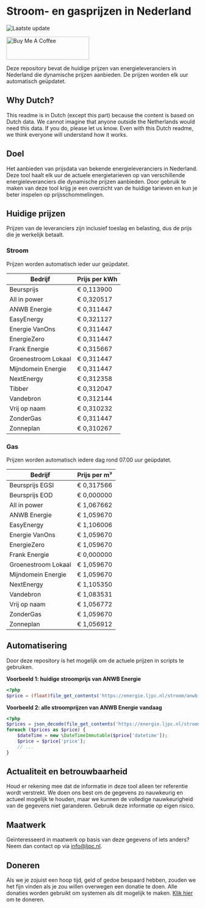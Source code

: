 # Stroom- en gasprijzen in Nederland

![Laatste update](https://img.shields.io/badge/laatste%20update-2023--12--26%2020%3A00%20CET-brightgreen)

<a href="https://www.buymeacoffee.com/Lars-" target="_blank"><img src="https://cdn.buymeacoffee.com/buttons/v2/default-orange.png" alt="Buy Me A Coffee" height="60" style="height: 60px !important;width: 217px !important;" ></a>

Deze repository bevat de huidige prijzen van energieleveranciers in Nederland die dynamische prijzen aanbieden. De prijzen worden elk uur automatisch geüpdatet.

## Why Dutch?

This readme is in Dutch (except this part) because the content is based on Dutch data. We cannot imagine that anyone outside the Netherlands would need this data. If you do, please let us know. Even with this Dutch readme, we think
everyone will understand how it works.

## Doel

Het aanbieden van prijsdata van bekende energieleveranciers in Nederland. Deze tool haalt elk uur de actuele energietarieven op van verschillende energieleveranciers die dynamische prijzen aanbieden. Door gebruik te maken van deze tool
krijg je een overzicht van de huidige tarieven en kun je beter inspelen op prijsschommelingen.

## Huidige prijzen

Prijzen van de leveranciers zijn inclusief toeslag en belasting, dus de prijs die je werkelijk betaalt.

### Stroom

Prijzen worden automatisch ieder uur geüpdatet.

 Bedrijf | Prijs per kWh 
---------|---------------
Beursprijs | € 0,113900
All in power | € 0,320517
ANWB Energie | € 0,311447
EasyEnergy | € 0,321127
Energie VanOns | € 0,311447
EnergieZero | € 0,311447
Frank Energie | € 0,315667
Groenestroom Lokaal | € 0,311447
Mijndomein Energie | € 0,311447
NextEnergy | € 0,312358
Tibber | € 0,312047
Vandebron | € 0,312144
Vrij op naam | € 0,310232
ZonderGas | € 0,311447
Zonneplan | € 0,310267


### Gas

Prijzen worden automatisch iedere dag rond 07.00 uur geüpdatet.

 Bedrijf | Prijs per m³ 
---------|--------------
Beursprijs EGSI | € 0,317566
Beursprijs EOD | € 0,000000
All in power | € 1,067662
ANWB Energie | € 1,059670
EasyEnergy | € 1,106006
Energie VanOns | € 1,059670
EnergieZero | € 1,059670
Frank Energie | € 0,000000
Groenestroom Lokaal | € 1,059670
Mijndomein Energie | € 1,059670
NextEnergy | € 1,105350
Vandebron | € 1,083531
Vrij op naam | € 1,056772
ZonderGas | € 1,059670
Zonneplan | € 1,056912


## Automatisering

Door deze repository is het mogelijk om de actuele prijzen in scripts te gebruiken.

**Voorbeeld 1: huidige stroomprijs van ANWB Energie**

```php
<?php
$price = (float)file_get_contents('https://energie.ljpc.nl/stroom/anwb-energie-nu.txt');

```

**Voorbeeld 2: alle stroomprijzen van ANWB Energie vandaag**

```php
<?php
$prices = json_decode(file_get_contents('https://energie.ljpc.nl/stroom/all-in-power-vandaag.json'),true);
foreach ($prices as $price) {
    $dateTime = new \DateTimeImmutable($price['datetime']);
    $price = $price['price'];
    // ...
}
```

## Actualiteit en betrouwbaarheid

Houd er rekening mee dat de informatie in deze tool alleen ter referentie wordt verstrekt. We doen ons best om de gegevens zo nauwkeurig en actueel mogelijk te houden, maar we kunnen de volledige nauwkeurigheid van de gegevens niet
garanderen. Gebruik deze informatie op eigen risico.

## Maatwerk

Geïnteresseerd in maatwerk op basis van deze gegevens of iets anders? Neem dan contact op
via [info@ljpc.nl](mailto:info@ljpc.nl?subject=Energie%20prijzen).

## Doneren

Als we je zojuist een hoop tijd, geld of gedoe bespaard hebben, zouden we het fijn vinden als je zou willen overwegen een
donatie te doen. Alle donaties worden gebruikt om systemen als dit mogelijk te
maken. [Klik hier](https://www.buymeacoffee.com/Lars-) om te doneren.
